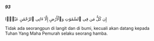 ##### 93

<span class="ayah">إِن كُلُّ مَن فِى ٱلسَّمَٰوَٰتِ وَٱلْأَرْضِ إِلَّآ ءَاتِى ٱلرَّحْمَٰنِ عَبْدًۭا</span>

<span class="ayah_translation">Tidak ada seorangpun di langit dan di bumi, kecuali akan datang kepada Tuhan Yang Maha Pemurah selaku seorang hamba.</span>
